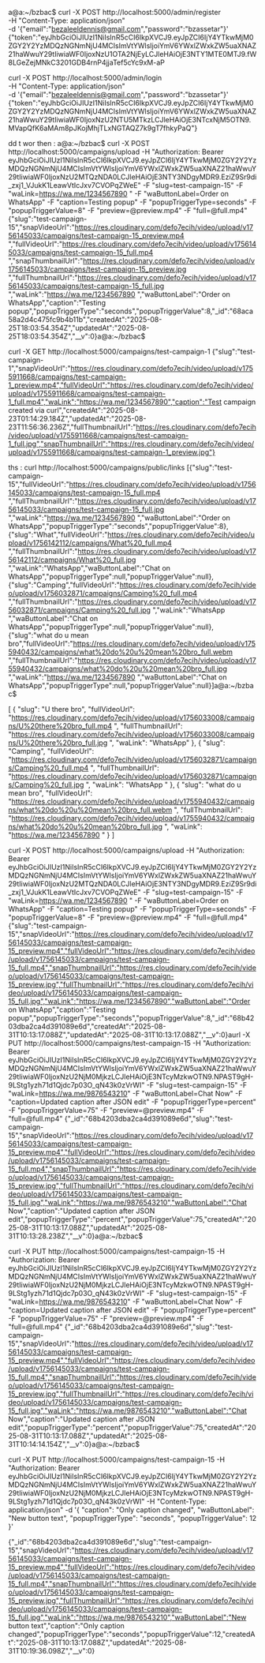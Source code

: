 a@a:~/bzbac$ curl -X POST http://localhost:5000/admin/register \
  -H "Content-Type: application/json" \
  -d '{"email":"bezaleeldennis@gmail.com","password":"bzassetar"}'
{"token":"eyJhbGciOiJIUzI1NiIsInR5cCI6IkpXVCJ9.eyJpZCI6IjY4YTkwMjM0ZGY2Y2YzMDQzNGNmNjU4MCIsImVtYWlsIjoiYmV6YWxlZWxkZW5uaXNAZ21haWwuY29tIiwiaWF0IjoxNzU1OTA2NjEyLCJleHAiOjE3NTY1MTE0MTJ9.fW8LGeZejMNkC3201GDB4rnP4jjaTef5cYc9xM-aP



curl -X POST http://localhost:5000/admin/login \
  -H "Content-Type: application/json" \
  -d '{"email":"bezaleeldennis@gmail.com","password":"bzassetar"}'
{"token":"eyJhbGciOiJIUzI1NiIsInR5cCI6IkpXVCJ9.eyJpZCI6IjY4YTkwMjM0ZGY2Y2YzMDQzNGNmNjU4MCIsImVtYWlsIjoiYmV6YWxlZWxkZW5uaXNAZ21haWwuY29tIiwiaWF0IjoxNzU2NTU5MTkzLCJleHAiOjE3NTcxNjM5OTN9.MVapQfK6aMAm8pJKojMhjTLxNGTAQZ7k9gT7fhkyPaQ"}




dd t wor then : a@a:~/bzbac$ curl -X POST http://localhost:5000/campaigns/upload   -H "Authorization: Bearer eyJhbGciOiJIUzI1NiIsInR5cCI6IkpXVCJ9.eyJpZCI6IjY4YTkwMjM0ZGY2Y2YzMDQzNGNmNjU4MCIsImVtYWlsIjoiYmV6YWxlZWxkZW5uaXNAZ21haWwuY29tIiwiaWF0IjoxNzU2MTQzNDA0LCJleHAiOjE3NTY3NDgyMDR9.EziZ9Sr9di_zxj1_VJukK1LeawVtIcJxv7CVOPqZWeE"   -F "slug=test-campaign-15"   -F "waLink=https://wa.me/1234567890 "   -F "waButtonLabel=Order on WhatsApp"   -F "caption=Testing popup"   -F "popupTriggerType=seconds"   -F "popupTriggerValue=8"   -F "preview=@preview.mp4"   -F "full=@full.mp4"
{"slug":"test-campaign-15","snapVideoUrl":"https://res.cloudinary.com/defo7ecih/video/upload/v1756145033/campaigns/test-campaign-15_preview.mp4 ","fullVideoUrl":"https://res.cloudinary.com/defo7ecih/video/upload/v1756145033/campaigns/test-campaign-15_full.mp4 ","snapThumbnailUrl":"https://res.cloudinary.com/defo7ecih/video/upload/v1756145033/campaigns/test-campaign-15_preview.jpg ","fullThumbnailUrl":"https://res.cloudinary.com/defo7ecih/video/upload/v1756145033/campaigns/test-campaign-15_full.jpg ","waLink":"https://wa.me/1234567890 ","waButtonLabel":"Order on WhatsApp","caption":"Testing popup","popupTriggerType":"seconds","popupTriggerValue":8,"_id":"68aca58a2d4c475fc9b4b11b","createdAt":"2025-08-25T18:03:54.354Z","updatedAt":"2025-08-25T18:03:54.354Z","__v":0}a@a:~/bzbac$ 










curl -X GET http://localhost:5000/campaigns/test-campaign-1
{"slug":"test-campaign-1","snapVideoUrl":"https://res.cloudinary.com/defo7ecih/video/upload/v1755911668/campaigns/test-campaign-1_preview.mp4","fullVideoUrl":"https://res.cloudinary.com/defo7ecih/video/upload/v1755911668/campaigns/test-campaign-1_full.mp4","waLink":"https://wa.me/1234567890","caption":"Test campaign created via curl","createdAt":"2025-08-23T01:14:29.184Z","updatedAt":"2025-08-23T11:56:36.236Z","fullThumbnailUrl":"https://res.cloudinary.com/defo7ecih/video/upload/v1755911668/campaigns/test-campaign-1_full.jpg","snapThumbnailUrl":"https://res.cloudinary.com/defo7ecih/video/upload/v1755911668/campaigns/test-campaign-1_preview.jpg"}







ths : curl http://localhost:5000/campaigns/public/links
[{"slug":"test-campaign-15","fullVideoUrl":"https://res.cloudinary.com/defo7ecih/video/upload/v1756145033/campaigns/test-campaign-15_full.mp4 ","fullThumbnailUrl":"https://res.cloudinary.com/defo7ecih/video/upload/v1756145033/campaigns/test-campaign-15_full.jpg ","waLink":"https://wa.me/1234567890 ","waButtonLabel":"Order on WhatsApp","popupTriggerType":"seconds","popupTriggerValue":8},{"slug":"What","fullVideoUrl":"https://res.cloudinary.com/defo7ecih/video/upload/v1756142112/campaigns/What%20_full.mp4 ","fullThumbnailUrl":"https://res.cloudinary.com/defo7ecih/video/upload/v1756142112/campaigns/What%20_full.jpg ","waLink":"WhatsApp","waButtonLabel":"Chat on WhatsApp","popupTriggerType":null,"popupTriggerValue":null},{"slug":"Camping","fullVideoUrl":"https://res.cloudinary.com/defo7ecih/video/upload/v1756032871/campaigns/Camping%20_full.mp4 ","fullThumbnailUrl":"https://res.cloudinary.com/defo7ecih/video/upload/v1756032871/campaigns/Camping%20_full.jpg ","waLink":"WhatsApp ","waButtonLabel":"Chat on WhatsApp","popupTriggerType":null,"popupTriggerValue":null},{"slug":"what do u mean bro","fullVideoUrl":"https://res.cloudinary.com/defo7ecih/video/upload/v1755940432/campaigns/what%20do%20u%20mean%20bro_full.webm ","fullThumbnailUrl":"https://res.cloudinary.com/defo7ecih/video/upload/v1755940432/campaigns/what%20do%20u%20mean%20bro_full.jpg ","waLink":"https://wa.me/1234567890 ","waButtonLabel":"Chat on WhatsApp","popupTriggerType":null,"popupTriggerValue":null}]a@a:~/bzbac$ 












[
  {
    "slug": "U there bro",
    "fullVideoUrl": "https://res.cloudinary.com/defo7ecih/video/upload/v1756033008/campaigns/U%20there%20bro_full.mp4  ",
    "fullThumbnailUrl": "https://res.cloudinary.com/defo7ecih/video/upload/v1756033008/campaigns/U%20there%20bro_full.jpg  ",
    "waLink": "WhatsApp"
  },
  {
    "slug": "Camping",
    "fullVideoUrl": "https://res.cloudinary.com/defo7ecih/video/upload/v1756032871/campaigns/Camping%20_full.mp4  ",
    "fullThumbnailUrl": "https://res.cloudinary.com/defo7ecih/video/upload/v1756032871/campaigns/Camping%20_full.jpg  ",
    "waLink": "WhatsApp "
  },
  {
    "slug": "what do u mean bro",
    "fullVideoUrl": "https://res.cloudinary.com/defo7ecih/video/upload/v1755940432/campaigns/what%20do%20u%20mean%20bro_full.webm  ",
    "fullThumbnailUrl": "https://res.cloudinary.com/defo7ecih/video/upload/v1755940432/campaigns/what%20do%20u%20mean%20bro_full.jpg  ",
    "waLink": "https://wa.me/1234567890  "
  }
]











curl -X POST http://localhost:5000/campaigns/upload   -H "Authorization: Bearer eyJhbGciOiJIUzI1NiIsInR5cCI6IkpXVCJ9.eyJpZCI6IjY4YTkwMjM0ZGY2Y2YzMDQzNGNmNjU4MCIsImVtYWlsIjoiYmV6YWxlZWxkZW5uaXNAZ21haWwuY29tIiwiaWF0IjoxNzU2MTQzNDA0LCJleHAiOjE3NTY3NDgyMDR9.EziZ9Sr9di_zxj1_VJukK1LeawVtIcJxv7CVOPqZWeE"   -F "slug=test-campaign-15"   -F "waLink=https://wa.me/1234567890 "   -F "waButtonLabel=Order on WhatsApp"   -F "caption=Testing popup"   -F "popupTriggerType=seconds"   -F "popupTriggerValue=8"   -F "preview=@preview.mp4"   -F "full=@full.mp4"
{"slug":"test-campaign-15","snapVideoUrl":"https://res.cloudinary.com/defo7ecih/video/upload/v1756145033/campaigns/test-campaign-15_preview.mp4","fullVideoUrl":"https://res.cloudinary.com/defo7ecih/video/upload/v1756145033/campaigns/test-campaign-15_full.mp4","snapThumbnailUrl":"https://res.cloudinary.com/defo7ecih/video/upload/v1756145033/campaigns/test-campaign-15_preview.jpg","fullThumbnailUrl":"https://res.cloudinary.com/defo7ecih/video/upload/v1756145033/campaigns/test-campaign-15_full.jpg","waLink":"https://wa.me/1234567890","waButtonLabel":"Order on WhatsApp","caption":"Testing popup","popupTriggerType":"seconds","popupTriggerValue":8,"_id":"68b4203dba2ca4d391089e6d","createdAt":"2025-08-31T10:13:17.088Z","updatedAt":"2025-08-31T10:13:17.088Z","__v":0}aurl -X PUT http://localhost:5000/campaigns/test-campaign-15   -H "Authorization: Bearer eyJhbGciOiJIUzI1NiIsInR5cCI6IkpXVCJ9.eyJpZCI6IjY4YTkwMjM0ZGY2Y2YzMDQzNGNmNjU4MCIsImVtYWlsIjoiYmV6YWxlZWxkZW5uaXNAZ21haWwuY29tIiwiaWF0IjoxNzU2NjM0MjkzLCJleHAiOjE3NTcyMzkwOTN9.NPAST9gH-9LStg1yzh71d1Qjdc7p03O_qN43k0zVrWI"   -F "slug=test-campaign-15"   -F "waLink=https://wa.me/9876543210"   -F "waButtonLabel=Chat Now"   -F "caption=Updated caption after JSON edit"   -F "popupTriggerType=percent"   -F "popupTriggerValue=75"   -F "preview=@preview.mp4"   -F "full=@full.mp4"
{"_id":"68b4203dba2ca4d391089e6d","slug":"test-campaign-15","snapVideoUrl":"https://res.cloudinary.com/defo7ecih/video/upload/v1756145033/campaigns/test-campaign-15_preview.mp4","fullVideoUrl":"https://res.cloudinary.com/defo7ecih/video/upload/v1756145033/campaigns/test-campaign-15_full.mp4","snapThumbnailUrl":"https://res.cloudinary.com/defo7ecih/video/upload/v1756145033/campaigns/test-campaign-15_preview.jpg","fullThumbnailUrl":"https://res.cloudinary.com/defo7ecih/video/upload/v1756145033/campaigns/test-campaign-15_full.jpg","waLink":"https://wa.me/9876543210","waButtonLabel":"Chat Now","caption":"Updated caption after JSON edit","popupTriggerType":"percent","popupTriggerValue":75,"createdAt":"2025-08-31T10:13:17.088Z","updatedAt":"2025-08-31T10:13:28.238Z","__v":0}a@a:~/bzbac$ 





curl -X PUT http://localhost:5000/campaigns/test-campaign-15   -H "Authorization: Bearer eyJhbGciOiJIUzI1NiIsInR5cCI6IkpXVCJ9.eyJpZCI6IjY4YTkwMjM0ZGY2Y2YzMDQzNGNmNjU4MCIsImVtYWlsIjoiYmV6YWxlZWxkZW5uaXNAZ21haWwuY29tIiwiaWF0IjoxNzU2NjM0MjkzLCJleHAiOjE3NTcyMzkwOTN9.NPAST9gH-9LStg1yzh71d1Qjdc7p03O_qN43k0zVrWI"   -F "slug=test-campaign-15"   -F "waLink=https://wa.me/9876543210"   -F "waButtonLabel=Chat Now"   -F "caption=Updated caption after JSON edit"   -F "popupTriggerType=percent"   -F "popupTriggerValue=75"   -F "preview=@preview.mp4"   -F "full=@full.mp4"
{"_id":"68b4203dba2ca4d391089e6d","slug":"test-campaign-15","snapVideoUrl":"https://res.cloudinary.com/defo7ecih/video/upload/v1756145033/campaigns/test-campaign-15_preview.mp4","fullVideoUrl":"https://res.cloudinary.com/defo7ecih/video/upload/v1756145033/campaigns/test-campaign-15_full.mp4","snapThumbnailUrl":"https://res.cloudinary.com/defo7ecih/video/upload/v1756145033/campaigns/test-campaign-15_preview.jpg","fullThumbnailUrl":"https://res.cloudinary.com/defo7ecih/video/upload/v1756145033/campaigns/test-campaign-15_full.jpg","waLink":"https://wa.me/9876543210","waButtonLabel":"Chat Now","caption":"Updated caption after JSON edit","popupTriggerType":"percent","popupTriggerValue":75,"createdAt":"2025-08-31T10:13:17.088Z","updatedAt":"2025-08-31T10:14:14.154Z","__v":0}a@a:~/bzbac$ 




curl -X PUT http://localhost:5000/campaigns/test-campaign-15   -H "Authorization: Bearer eyJhbGciOiJIUzI1NiIsInR5cCI6IkpXVCJ9.eyJpZCI6IjY4YTkwMjM0ZGY2Y2YzMDQzNGNmNjU4MCIsImVtYWlsIjoiYmV6YWxlZWxkZW5uaXNAZ21haWwuY29tIiwiaWF0IjoxNzU2NjM0MjkzLCJleHAiOjE3NTcyMzkwOTN9.NPAST9gH-9LStg1yzh71d1Qjdc7p03O_qN43k0zVrWI"   -H "Content-Type: application/json"   -d '{
    "caption": "Only caption changed",
    "waButtonLabel": "New button text",
    "popupTriggerType": "seconds",
    "popupTriggerValue": 12
  }'

{"_id":"68b4203dba2ca4d391089e6d","slug":"test-campaign-15","snapVideoUrl":"https://res.cloudinary.com/defo7ecih/video/upload/v1756145033/campaigns/test-campaign-15_preview.mp4","fullVideoUrl":"https://res.cloudinary.com/defo7ecih/video/upload/v1756145033/campaigns/test-campaign-15_full.mp4","snapThumbnailUrl":"https://res.cloudinary.com/defo7ecih/video/upload/v1756145033/campaigns/test-campaign-15_preview.jpg","fullThumbnailUrl":"https://res.cloudinary.com/defo7ecih/video/upload/v1756145033/campaigns/test-campaign-15_full.jpg","waLink":"https://wa.me/9876543210","waButtonLabel":"New button text","caption":"Only caption changed","popupTriggerType":"seconds","popupTriggerValue":12,"createdAt":"2025-08-31T10:13:17.088Z","updatedAt":"2025-08-31T10:19:36.098Z","__v":0}